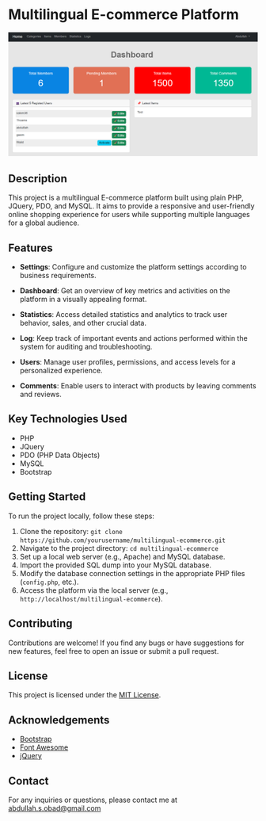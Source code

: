 # Multilingual E-commerce Platform

![alt text](https://github.com/AbdulllahObad/Ecommerce/blob/main/Screenshot%202023-07-28%20231607.png)


## Description

This project is a multilingual E-commerce platform built using plain PHP, JQuery, PDO, and MySQL. It aims to provide a responsive and user-friendly online shopping experience for users while supporting multiple languages for a global audience.

## Features

- **Settings**: Configure and customize the platform settings according to business requirements.

- **Dashboard**: Get an overview of key metrics and activities on the platform in a visually appealing format.

- **Statistics**: Access detailed statistics and analytics to track user behavior, sales, and other crucial data.

- **Log**: Keep track of important events and actions performed within the system for auditing and troubleshooting.

- **Users**: Manage user profiles, permissions, and access levels for a personalized experience.

- **Comments**: Enable users to interact with products by leaving comments and reviews.

## Key Technologies Used

- PHP
- JQuery
- PDO (PHP Data Objects)
- MySQL
- Bootstrap

## Getting Started

To run the project locally, follow these steps:

1. Clone the repository: `git clone https://github.com/yourusername/multilingual-ecommerce.git`
2. Navigate to the project directory: `cd multilingual-ecommerce`
3. Set up a local web server (e.g., Apache) and MySQL database.
4. Import the provided SQL dump into your MySQL database.
5. Modify the database connection settings in the appropriate PHP files (`config.php`, etc.).
6. Access the platform via the local server (e.g., `http://localhost/multilingual-ecommerce`).

## Contributing

Contributions are welcome! If you find any bugs or have suggestions for new features, feel free to open an issue or submit a pull request.

## License

This project is licensed under the [MIT License](LICENSE).

## Acknowledgements

- [Bootstrap](https://getbootstrap.com/)
- [Font Awesome](https://fontawesome.com/)
- [jQuery](https://jquery.com/)

## Contact

For any inquiries or questions, please contact me at abdullah.s.obad@gmail.com
